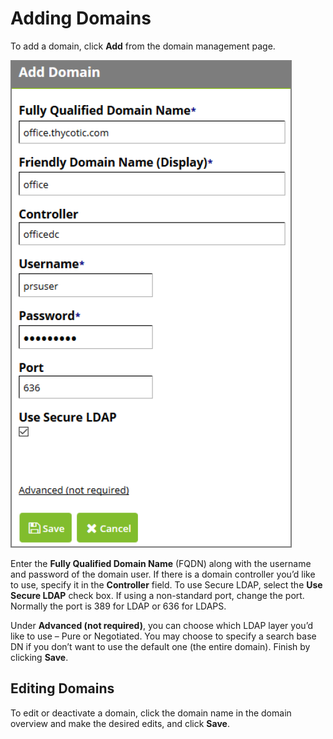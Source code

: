[title]: # (Adding Domains)
[tags]: # (domains)
[priority]: # (3)
# Adding Domains

To add a domain, click __Add__ from the domain management page.

   ![Domain Configuration](images/add.png)

Enter the __Fully Qualified Domain Name__ (FQDN) along with the username and password of the domain
user. If there is a domain controller you’d like to use, specify it in the __Controller__ field. To use Secure
LDAP, select the __Use Secure LDAP__ check box. If using a non-standard port, change the port. Normally the
port is 389 for LDAP or 636 for LDAPS.

Under __Advanced (not required)__, you can choose which LDAP layer you’d like to use – Pure or Negotiated.
You may choose to specify a search base DN if you don’t want to use the default one (the entire domain). Finish by clicking __Save__.

## Editing Domains 

To edit or deactivate a domain, click the domain name in the domain overview and make the desired edits, and click __Save__.